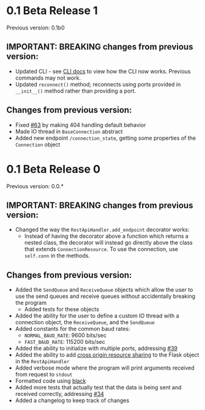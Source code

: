 # 0.1 Beta Release 1

Previous version: 0.1b0

## IMPORTANT: BREAKING changes from previous version:

- Updated CLI - see [CLI docs](https://com-server.readthedocs.io/en/latest/guide/cli/) to view how the CLI now works. Previous commands may not work.
- Updated `reconnect()` method; reconnects using ports provided in `__init__()` method rather than providing a port.

## Changes from previous version:

- Fixed [#63](https://github.com/jonyboi396825/COM-Server/issues/63) by making 404 handling default behavior
- Made IO thread in `BaseConnection` abstract
- Added new endpoint `/connection_state`, getting some properties of the `Connection` object

# 0.1 Beta Release 0

Previous version: 0.0.*

## IMPORTANT: BREAKING changes from previous version:

- Changed the way the `RestApiHandler.add_endpoint` decorator works:
    - Instead of having the decorator above a function which returns a nested class, the decorator will instead go directly above the class that extends `ConnectionResource`. To use the connection, use `self.conn` in the methods.

## Changes from previous version:

- Added the `SendQueue` and `ReceiveQueue` objects which allow the user to use  the send queues and receive queues without accidentally breaking the program
    - Added tests for these objects
- Added the ability for the user to define a custom IO thread with a connection object, the `ReceiveQueue`, and the `SendQueue` 
- Added constants for the common baud rates:
    - `NORMAL_BAUD_RATE`: 9600 bits/sec
    - `FAST_BAUD_RATE`: 115200 bits/sec
- Added the ability to initialize with multiple ports, addressing [#39](https://github.com/jonyboi396825/COM-Server/issues/39)
- Added the ability to add [cross origin resource sharing](https://developer.mozilla.org/en-US/docs/Web/HTTP/CORS) to the Flask object in the `RestApiHandler`
- Added verbose mode where the program will print arguments received from request to `stdout`
- Formatted code using [black](https://black.readthedocs.io/en/stable/index.html)
- Added more tests that actually test that the data is being sent and received correctly, addressing [#34](https://github.com/jonyboi396825/COM-Server/issues/34)
- Added a changelog to keep track of changes
